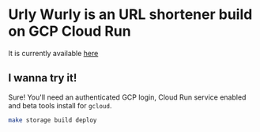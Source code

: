 # Urly Wurly is an URL shortener build on GCP Cloud Run

It is currently available [here](https://urly-wurly-oyehxjlgwa-uc.a.run.app)

## I wanna try it!

Sure! You'll need an authenticated GCP login, Cloud Run service enabled and beta tools install for `gcloud`.

```bash
make storage build deploy
```
